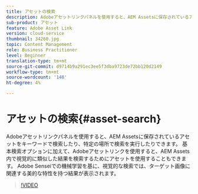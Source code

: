 ```yaml
---
title: アセットの検索
description: Adobeアセットリンクパネルを使用すると、AEM Assetsに保存されているアセットをキーワードで検索したり、特定の場所で検索を実行したりできます。 基本検索オプションに加えて、Adobeアセットリンクを使用すると、AEM Assets内で視覚的に類似した結果を検索するためにアセットを使用することもできます。 Adobe Senseiでの機械学習を基に、視覚的な検索では、ターゲット画像に関連する美的な特性を持つ結果が表示されます。
sub-product: アセット
feature: Adobe Asset Link
version: cloud-service
thumbnail: 34260.jpg
topic: Content Management
role: Business Practitioner
level: Beginner
translation-type: tm+mt
source-git-commit: d9714b9a291ec3ee5f3dba9723de72bb120d2149
workflow-type: tm+mt
source-wordcount: '148'
ht-degree: 4%

---
```



# アセットの検索{#asset-search}

Adobeアセットリンクパネルを使用すると、AEM Assetsに保存されているアセットをキーワードで検索したり、特定の場所で検索を実行したりできます。 基本検索オプションに加えて、Adobeアセットリンクを使用すると、AEM Assets内で視覚的に類似した結果を検索するためにアセットを使用することもできます。 Adobe Senseiでの機械学習を基に、視覚的な検索では、ターゲット画像に関連する美的な特性を持つ結果が表示されます。

>[!VIDEO](https://video.tv.adobe.com/v/34260/?quality=12)
